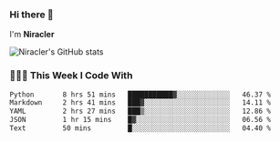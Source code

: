 ### Hi there 👋

I'm **Niracler**

![Niracler's GitHub stats](https://github-readme-stats.vercel.app/api?username=Niracler&show_icons=true)


### 👨🏻‍💻 This Week I Code With

<!--START_SECTION:waka-->

```txt
Python       8 hrs 51 mins   ███████████▓░░░░░░░░░░░░░   46.37 %
Markdown     2 hrs 41 mins   ███▓░░░░░░░░░░░░░░░░░░░░░   14.11 %
YAML         2 hrs 27 mins   ███▒░░░░░░░░░░░░░░░░░░░░░   12.86 %
JSON         1 hr 15 mins    █▓░░░░░░░░░░░░░░░░░░░░░░░   06.56 %
Text         50 mins         █░░░░░░░░░░░░░░░░░░░░░░░░   04.40 %
```

<!--END_SECTION:waka-->

